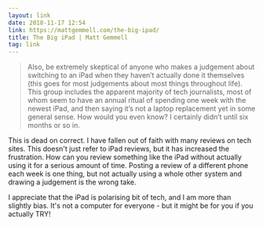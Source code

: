 ```yaml
---
layout: link
date: 2018-11-17 12:54
link: https://mattgemmell.com/the-big-ipad/
title: The Big iPad | Matt Gemmell
tag: link
---
```

> Also, be extremely skeptical of anyone who makes a judgement about switching to an iPad when they haven’t actually done it themselves (this goes for most judgements about most things throughout life). This group includes the apparent majority of tech journalists, most of whom seem to have an annual ritual of spending one week with the newest iPad, and then saying it’s not a laptop replacement yet in some general sense. How would you even know? I certainly didn’t until six months or so in.

This is dead on correct. I have fallen out of faith with many reviews on tech sites. This doesn't just refer to iPad reviews, but it has increased the frustration. How can you review something like the iPad without actually using it for a serious amount of time. Posting a review of a different phone each week is one thing, but not actually using a whole other system and drawing a judgement is the wrong take.

I appreciate that the iPad is polarising bit of tech, and I am more than slightly bias. It's not a computer for everyone - but it might be for you if you actually TRY!